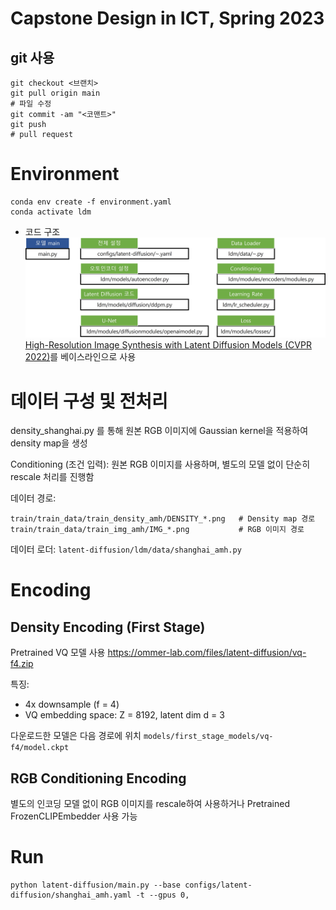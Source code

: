 # Capstone Design in ICT, Spring 2023
## git 사용
```
git checkout <브랜치>
git pull origin main
# 파일 수정
git commit -am "<코맨트>"
git push
# pull request
```

# Environment
```
conda env create -f environment.yaml
conda activate ldm
```
* 코드 구조
<br>![pic1](assets/architecture.jpg) 
[High-Resolution Image Synthesis with Latent Diffusion Models (CVPR 2022)](https://arxiv.org/abs/2112.10752)를 베이스라인으로 사용


# 데이터 구성 및 전처리
density_shanghai.py 를 통해 원본 RGB 이미지에 Gaussian kernel을 적용하여 density map을 생성

Conditioning (조건 입력):
원본 RGB 이미지를 사용하며, 별도의 모델 없이 단순히 rescale 처리를 진행함

데이터 경로:
```
train/train_data/train_density_amh/DENSITY_*.png   # Density map 경로
train/train_data/train_img_amh/IMG_*.png           # RGB 이미지 경로
```
데이터 로더:
``latent-diffusion/ldm/data/shanghai_amh.py``
# Encoding
## Density Encoding (First Stage)
Pretrained VQ 모델 사용 https://ommer-lab.com/files/latent-diffusion/vq-f4.zip

특징:
  - 4x downsample (f = 4)
  - VQ embedding space: Z = 8192, latent dim d = 3

다운로드한 모델은 다음 경로에 위치
``models/first_stage_models/vq-f4/model.ckpt``

## RGB Conditioning Encoding
별도의 인코딩 모델 없이 RGB 이미지를 rescale하여 사용하거나 Pretrained FrozenCLIPEmbedder 사용 가능

# Run
```
python latent-diffusion/main.py --base configs/latent-diffusion/shanghai_amh.yaml -t --gpus 0, 
```
